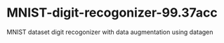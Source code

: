 # MNIST-digit-recogonizer-99.37acc
MNIST dataset digit recogonizer with data augmentation using datagen
